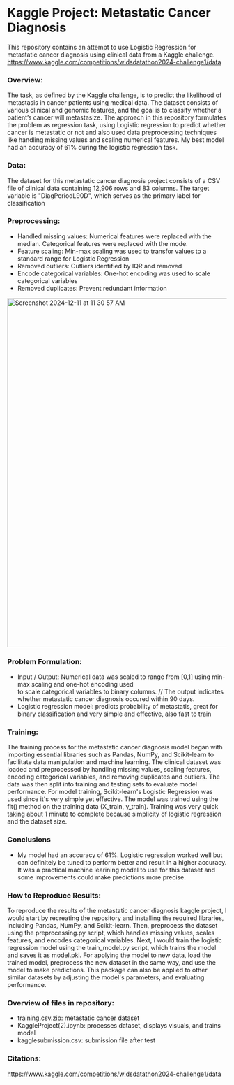 # Kaggle Project: Metastatic Cancer Diagnosis


This repository contains an attempt to use Logistic Regression for metastatic cancer diagnosis using clinical data from a Kaggle challenge.
https://www.kaggle.com/competitions/widsdatathon2024-challenge1/data

### Overview:

The task, as defined by the Kaggle challenge, is to predict the likelihood of metastasis in cancer patients using medical data. The dataset consists of various clinical and genomic features, and the goal is to classify whether a patient’s cancer will metastasize. The approach in this repository formulates the problem as regression task, using Logistic regression to predict whether cancer is metastatic or not and also used data preprocessing techniques like handling missing values and scaling numerical features. My best model had an accuracy of 61% during the logistic regression task.
### Data:

The dataset for this metastatic cancer diagnosis project consists of a CSV file of clinical data containing 12,906 rows and 83 columns. The target variable is "DiagPeriodL90D", which serves as the primary label for classification

### Preprocessing:

- Handled missing values: Numerical features were replaced with the median. Categorical features were replaced with the mode.
- Feature scaling: Min-max scaling was used to transfor values to a standard range for Logistic Regression 
- Removed outliers: Outliers identified by IQR and removed
- Encode categorical variables: One-hot encoding was used to scale categorical variables
- Removed duplicates: Prevent redundant information


<img width="799" alt="Screenshot 2024-12-11 at 11 30 57 AM" src="https://github.com/user-attachments/assets/c6ce7a08-0a77-47ad-8a5a-73bace955537" />


### Problem Formulation:

- Input / Output:
  Numerical data was scaled to range from [0,1] using min-max scaling and one-hot encoding used   
  to scale categorical variables to binary columns. //
  The output indicates whether metastatic cancer diagnosis occured within 90 days.
- Logistic regression model: predicts probability of metastatis,
  great for binary classification and very simple and effective,
  also fast to train
  
### Training:

The training process for the metastatic cancer diagnosis model began with importing essential libraries such as Pandas, NumPy, and Scikit-learn to facilitate data manipulation and machine learning. The clinical dataset was loaded and preprocessed by handling missing values, scaling features, encoding categorical variables, and removing duplicates and outliers. The data was then split into training and testing sets to evaluate model performance. For model training, Scikit-learn's Logistic Regression was used since it's very simple yet effective. The model was trained using the fit() method on the training data (X_train, y_train). Training was very quick taking about 1 minute to complete because simplicity of logistic regression and the dataset size.

### Conclusions

- My model had an accuracy of 61%. Logistic regression worked well but can definitely be tuned to perform better and result in a higher accuracy. It was a practical machine learining model to use for this dataset and some improvements could make predictions more precise.

### How to Reproduce Results:

To reproduce the results of the metastatic cancer diagnosis kaggle project, I would start by recreating the repository and installing the required libraries, including Pandas, NumPy, and Scikit-learn. Then, preprocess the dataset using the preprocessing.py script, which handles missing values, scales features, and encodes categorical variables. Next, I would train the logistic regression model using the train_model.py script, which trains the model and saves it as model.pkl. For applying the model to new data, load the trained model, preprocess the new dataset in the same way, and use the model to make predictions. This package can also be applied to other similar datasets by adjusting the model's parameters, and evaluating performance.

### Overview of files in repository:

- training.csv.zip: metastatic cancer dataset
- KaggleProject(2).ipynb: processes dataset, displays visuals, and trains model
- kagglesubmission.csv: submission file after test

### Citations:

https://www.kaggle.com/competitions/widsdatathon2024-challenge1/data

